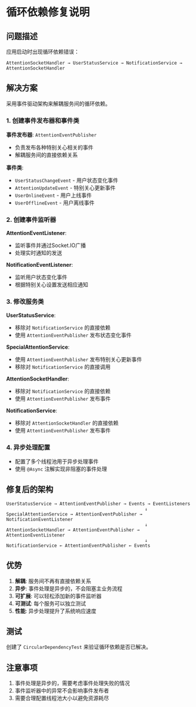# 循环依赖修复说明

## 问题描述

应用启动时出现循环依赖错误：
```
AttentionSocketHandler → UserStatusService → NotificationService → AttentionSocketHandler
```

## 解决方案

采用事件驱动架构来解耦服务间的循环依赖。

### 1. 创建事件发布器和事件类

**事件发布器**: `AttentionEventPublisher`
- 负责发布各种特别关心相关的事件
- 解耦服务间的直接依赖关系

**事件类**:
- `UserStatusChangeEvent` - 用户状态变化事件
- `AttentionUpdateEvent` - 特别关心更新事件  
- `UserOnlineEvent` - 用户上线事件
- `UserOfflineEvent` - 用户离线事件

### 2. 创建事件监听器

**AttentionEventListener**: 
- 监听事件并通过Socket.IO广播
- 处理实时通知的发送

**NotificationEventListener**:
- 监听用户状态变化事件
- 根据特别关心设置发送相应通知

### 3. 修改服务类

**UserStatusService**:
- 移除对 `NotificationService` 的直接依赖
- 使用 `AttentionEventPublisher` 发布状态变化事件

**SpecialAttentionService**:
- 使用 `AttentionEventPublisher` 发布特别关心更新事件
- 移除对 `NotificationService` 的直接调用

**AttentionSocketHandler**:
- 移除对 `NotificationService` 的直接依赖
- 使用 `AttentionEventPublisher` 发布事件

**NotificationService**:
- 移除对 `AttentionSocketHandler` 的直接依赖
- 使用 `AttentionEventPublisher` 发布事件

### 4. 异步处理配置

- 配置了多个线程池用于异步处理事件
- 使用 `@Async` 注解实现非阻塞的事件处理

## 修复后的架构

```
UserStatusService → AttentionEventPublisher → Events → EventListeners
                                                    ↓
SpecialAttentionService → AttentionEventPublisher → NotificationEventListener
                                                    ↓
AttentionSocketHandler → AttentionEventPublisher → AttentionEventListener
                                                    ↓
NotificationService ← AttentionEventPublisher ← Events
```

## 优势

1. **解耦**: 服务间不再有直接依赖关系
2. **异步**: 事件处理是异步的，不会阻塞主业务流程
3. **可扩展**: 可以轻松添加新的事件监听器
4. **可测试**: 每个服务可以独立测试
5. **性能**: 异步处理提升了系统响应速度

## 测试

创建了 `CircularDependencyTest` 来验证循环依赖是否已解决。

## 注意事项

1. 事件处理是异步的，需要考虑事件处理失败的情况
2. 事件监听器中的异常不会影响事件发布者
3. 需要合理配置线程池大小以避免资源耗尽